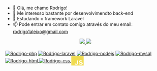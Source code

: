 - 👋 Olá, me chamo Rodrigo!
- 👀 Me interesso bastante por desenvolvimendto back-end
- 🌱 Estudando o framework Laravel
- 📫 Pode entrar em contato comigo através do meu email: rodrigo1aleixo@gmail.com

<div align="center">
  <a href="https://github.com/Rodrigo-Aleixo-0">
  <img height="130em" src="https://github-readme-stats.vercel.app/api?username=Rodrigo-Aleixo-0&show_icons=true&theme=dark&include_all_commits=true&count_private=true"/>
  <img height="110em" src="https://github-readme-stats.vercel.app/api/top-langs/?username=Rodrigo-Aleixo-0&layout=compact&langs_count=7&theme=dark"/>
</div>
  
<div style="display: inline_block"><br>
   <img align="center" alt="Rodrigo-php" height="30" width="40" src="https://cdn.jsdelivr.net/gh/devicons/devicon/icons/php/php-plain.svg" />
   <img align="center" alt="Rodrigo-laravel" height="30" width="40" src="https://cdn.jsdelivr.net/gh/devicons/devicon/icons/laravel/laravel-plain-wordmark.svg" />
   <img align="center" alt="Rodrigo-nodejs" height="30" width="40" src="https://cdn.jsdelivr.net/gh/devicons/devicon/icons/nodejs/nodejs-original.svg" />
   <img align="center" alt="Rodrigo-mysql" height="30" width="40" src="https://cdn.jsdelivr.net/gh/devicons/devicon/icons/mysql/mysql-original-wordmark.svg" />       
   <img align="center" alt="Rodrigo-html" height="30" width="40" src="https://cdn.jsdelivr.net/gh/devicons/devicon/icons/html5/html5-plain-wordmark.svg" />
   <img align="center" alt="Rodrigo-css" height="30" width="40" src="https://cdn.jsdelivr.net/gh/devicons/devicon/icons/css3/css3-plain-wordmark.svg" />
   <img align="center" alt="Rodrigo-js" height="30" width="40" src="https://raw.githubusercontent.com/devicons/devicon/master/icons/javascript/javascript-plain.svg" />
</div>
